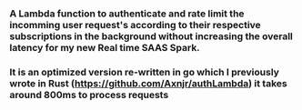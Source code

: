 ### A Lambda function to authenticate and rate limit the incomming user request's according to their respective subscriptions in the background without increasing the overall latency for my new Real time SAAS Spark.
### It is an optimized version re-written in go which I previously wrote in Rust (https://github.com/Axnjr/authLambda) it takes around **800ms** to process requests
